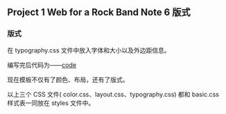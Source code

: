 ## Project 1 Web for a Rock Band Note 6 版式

### 版式

在 typography.css 文件中放入字体和大小以及外边距信息。

编写完后代码为——[code](https://github.com/Virgil0113/Web-Project/blob/master/Project%201/Code/styles/typography.css)

现在模板不仅有了颜色、布局，还有了版式。

以上三个 CSS 文件( color.css、layout.css、typography.css) 都和 basic.css 样式表一同放在 styles 文件中。